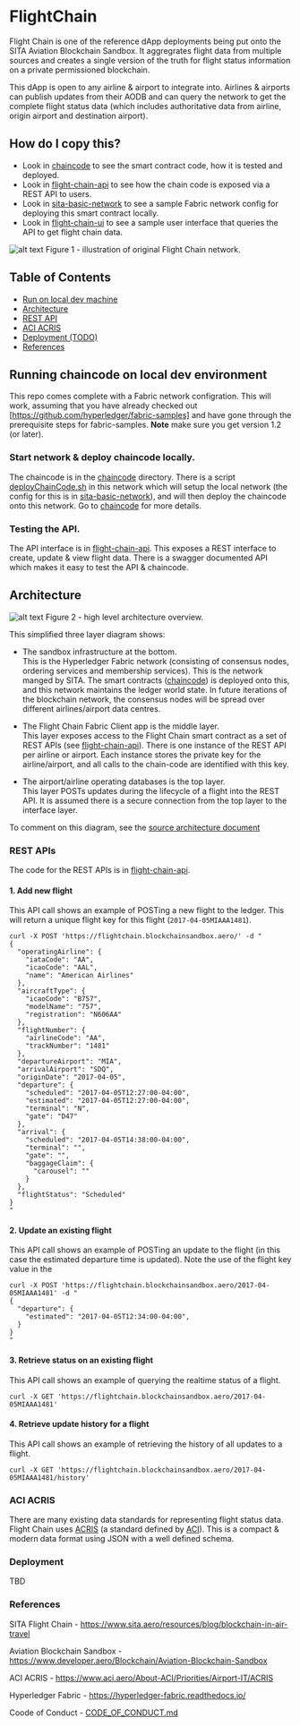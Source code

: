 # FlightChain

Flight Chain is one of the reference dApp deployments being put onto the SITA Aviation Blockchain Sandbox. 
It aggregrates flight data from multiple sources and creates a single version of the truth for flight status information 
on a private permissioned blockchain.

This dApp is open to any airline & airport to integrate into. Airlines & airports can publish updates from their AODB
and can query the network to get the complete flight status data (which includes authoritative data from airline, 
origin airport and destination airport).

## How do I copy this?

- Look in [chaincode](./chaincode) to see the smart contract code, how it is tested and deployed.
- Look in [flight-chain-api](./flight-chain-api) to see how the chain code is exposed via a REST API to users.
- Look in [sita-basic-network](./sita-basic-network) to see a sample Fabric network config for deploying this smart contract locally.
- Look in [flight-chain-ui](./flight-chain-ui) to see a sample user interface that queries the API to get flight chain data.


![alt text](docs/images/flightchain.jpg "Flight Chain Network")
Figure 1 - illustration of original Flight Chain network. 




## Table of Contents

- [Run on local dev machine](#localdev)
- [Architecture](#architecture)
- [REST API](#rest-apis)
- [ACI ACRIS](#aci-acris)
- [Deployment (TODO)](#deployment)
- [References](#references)

## Running chaincode on local dev environment <a name="localdev"></a>

This repo comes complete with a Fabric network configration. This will work, assuming that you have
already checked out [https://github.com/hyperledger/fabric-samples] and have gone through the prerequisite 
steps for fabric-samples. **Note** make sure you get version 1.2 (or later). 

### Start network & deploy chaincode locally.

The chaincode is in the [chaincode](./chaincode) directory. There is a script [deployChainCode.sh](./chaincode/deployChainCode.sh)
in this network which will setup the local network (the config for this is in [sita-basic-network](sita-basic-network)), and
will then deploy the chaincode onto this network. Go to [chaincode](./chaincode) for more details.


### Testing the API.

The API interface is in [flight-chain-api](flight-chain-api). This exposes a REST interface to create, update & view
flight data. There is a swagger documented API which makes it easy to test the API & chaincode.



## Architecture <a name="architecture"></a>

![alt text](docs/images/architecture.jpg "Flight Chain Architecture")
Figure 2 - high level architecture overview.

This simplified three layer diagram shows:
 
 - The sandbox infrastructure at the bottom. <br/> This is the Hyperledger Fabric network (consisting of consensus nodes, 
ordering services and membership services). This is the network manged by SITA. The smart contracts ([chaincode](./chaincode)) is
deployed onto this, and this network maintains the ledger world state. In future iterations of the blockchain network, 
the consensus nodes will be spread over different airlines/airport data centres.

 - The Flight Chain Fabric Client app is the middle layer. <br/> This layer exposes access to the Flight Chain smart contract
 as a set of REST APIs (see [flight-chain-api](./flight-chain-api)). There is one instance of the REST API per airline or airport. Each instance
 stores the private key for the airline/airport, and all calls to the chain-code are identified with this key.
 
- The airport/airline operating databases is the top layer. <br/> This layer POSTs updates during the lifecycle of a flight into 
the REST API. It is assumed there is a secure connection from the top layer to the interface layer.

To comment on this diagram, see the [source architecture document](https://docs.google.com/drawings/d/1Zq-vAdJJv_G257eTWgB1CtkCOL1dma3JcDOeYaw4O4Q/edit)


### REST APIs <a name="rest-apis"></a>

The code for the REST APIs is in [flight-chain-api](flight-chain-api).

#### 1. Add new flight

This API call shows an example of POSTing a new flight to the ledger. This will return a unique flight key for this flight (`2017-04-05MIAAA1481`).   

```
curl -X POST 'https://flightchain.blockchainsandbox.aero/' -d "
{
  "operatingAirline": {
    "iataCode": "AA",
    "icaoCode": "AAL",
    "name": "American Airlines"
  },
  "aircraftType": {
    "icaoCode": "B757",
    "modelName": "757",
    "registration": "N606AA"
  },
  "flightNumber": {
    "airlineCode": "AA",
    "trackNumber": "1481"
  },
  "departureAirport": "MIA",
  "arrivalAirport": "SDQ",
  "originDate": "2017-04-05",
  "departure": {
    "scheduled": "2017-04-05T12:27:00-04:00",
    "estimated": "2017-04-05T12:27:00-04:00",
    "terminal": "N",
    "gate": "D47"
  },
  "arrival": {
    "scheduled": "2017-04-05T14:38:00-04:00",
    "terminal": "",
    "gate": "",
    "baggageClaim": {
      "carousel": ""
    }
  },
  "flightStatus": "Scheduled"
}
"
```

#### 2. Update an existing flight

This API call shows an example of POSTing an update to the flight (in this case the estimated departure time is updated). Note the use of the flight key value in 
the 

```
curl -X POST 'https://flightchain.blockchainsandbox.aero/2017-04-05MIAAA1481' -d "
{
  "departure": {
    "estimated": "2017-04-05T12:34:00-04:00",
  }
}
"
```


#### 3. Retrieve status on an existing flight

This API call shows an example of querying the realtime status of a flight.

```
curl -X GET 'https://flightchain.blockchainsandbox.aero/2017-04-05MIAAA1481'
```

#### 4. Retrieve update history for a flight

This API call shows an example of retrieving the history of all updates to a flight.

```
curl -X GET 'https://flightchain.blockchainsandbox.aero/2017-04-05MIAAA1481/history'
```

### ACI ACRIS  <a name="aci-acris"></a>
There are many existing data standards for representing flight status data. Flight Chain uses [ACRIS](http://www.aci.aero/About-ACI/Priorities/Airport-IT/ACRIS) 
(a standard defined by [ACI](http://www.aci.aero)). This is a compact & modern data format using JSON with a well defined schema.


### Deployment <a name="deployment"></a>

TBD

### References <a name="references"></a>
SITA Flight Chain - https://www.sita.aero/resources/blog/blockchain-in-air-travel

Aviation Blockchain Sandbox - https://www.developer.aero/Blockchain/Aviation-Blockchain-Sandbox

ACI ACRIS - https://www.aci.aero/About-ACI/Priorities/Airport-IT/ACRIS

Hyperledger Fabric - https://hyperledger-fabric.readthedocs.io/

Coode of Conduct - [CODE_OF_CONDUCT.md](CODE_OF_CONDUCT.md)
